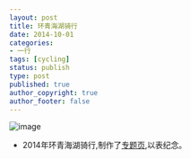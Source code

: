 ```yaml
---
layout: post
title: 环青海湖骑行
date: 2014-10-01
categories:
- 一行
tags: [cycling]
status: publish
type: post
published: true
author_copyright: true
author_footer: false
---
```



![image](https://ilao5.github.io/contents/20141001/assets/img/cover.jpg)


* 2014年环青海湖骑行,制作了[专题页][],以表纪念。



[专题页]: https://www.ilao5.cn/lab/contents/20141001/20141001.html
